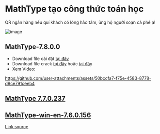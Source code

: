 # MathType tạo công thức toán học

QR ngân hàng nếu quí khách có lòng hảo tâm, ủng hộ người soạn cà phê ạ!

![image](https://github.com/user-attachments/assets/b9a751b6-0832-4876-a972-aeaec635d792)

## MathType-7.8.0.0

- Download file cài đặt [tại đây](https://3w7ng6-my.sharepoint.com/:u:/g/personal/driver_3w7ng6_onmicrosoft_com/EWsASutb89pNvx4Ei_fvMW8BZa-S7efk8xSuix4RgUgQpA?e=diLBTY)
- Download file crack [tại đây](https://3w7ng6-my.sharepoint.com/:u:/g/personal/driver_3w7ng6_onmicrosoft_com/EbwgjKVAqo5PmTX6dIwqfcMBzpZ_GK51kG3PhfZUDmRw5g?e=iJPB39) hoặc [tại đây](https://raw.githubusercontent.com/bschithanh/nguon/refs/heads/main/File%20Kich%20Hoat%20MathType-7.8.0.0.rar)
- Xem Video:

https://github.com/user-attachments/assets/50bccfa7-f75e-4583-8778-d8ce791ceeb4

## [MathType 7.7.0.237](https://3w7ng6-my.sharepoint.com/:u:/g/personal/driver_3w7ng6_onmicrosoft_com/Efq6TVP_P-RDsLEIN1BoLBIBCvv6lPJt1xeyY5nU0l7XYw?e=tHJEHx)
## [MathType-win-en-7.6.0.156](https://3w7ng6-my.sharepoint.com/:u:/g/personal/driver_3w7ng6_onmicrosoft_com/EXwn6oeklMFKukyRW6uPDVkBaoQtWi1pBRQdrNEgwzeM-A?e=lqp4mJ)

[Link source](https://docs.google.com/spreadsheets/d/e/2PACX-1vTId_2VGY1MeQdeH6OU6Oja27zMe91mHmYUl6aVWsyKlcFBuLwvr2M-9uaBRWDUqxPAi5xE-pqief4d/pubhtml#)

